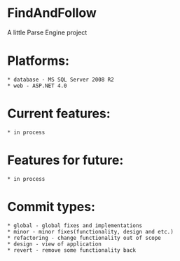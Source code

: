 # FindAndFollow
A little Parse Engine project

Platforms:
=============================================================
	* database - MS SQL Server 2008 R2
	* web - ASP.NET 4.0

Current features:
=============================================================
	* in process
	
Features for future:
=============================================================
	* in process

Commit types:
=============================================================
	* global - global fixes and implementations
	* minor - minor fixes(functionality, design and etc.)
	* refactoring - change functionality out of scope
	* design - view of application
	* revert - remove some functionality back
